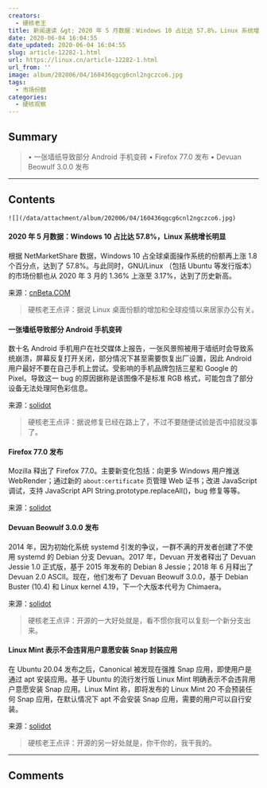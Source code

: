 ```yaml
---
creators:
  - 硬核老王
title: 新闻速读 &gt; 2020 年 5 月数据：Windows 10 占比达 57.8%，Linux 系统增长明显
date: 2020-06-04 16:04:55
date_updated: 2020-06-04 16:04:55
slug: article-12282-1.html
url: https://linux.cn/article-12282-1.html
url_from: ''
image: album/202006/04/160436qgcg6cnl2ngczco6.jpg
tags:
  - 市场份额
categories:
  - 硬核观察
---
```


## Summary

> • 一张墙纸导致部分 Android 手机变砖 • Firefox 77.0 发布 •  Devuan Beowulf 3.0.0 发布

***

<!-- more -->

## Contents

`![](/data/attachment/album/202006/04/160436qgcg6cnl2ngczco6.jpg)`

#### 2020 年 5 月数据：Windows 10 占比达 57.8%，Linux 系统增长明显

根据 NetMarketShare 数据，Windows 10 占全球桌面操作系统的份额再上涨 1.8 个百分点，达到了 57.8%。与此同时，GNU/Linux （包括 Ubuntu 等发行版本）的市场份额也从 2020 年 3 月的 1.36% 上涨至 3.17%，达到了历史新高。

来源：[cnBeta.COM](https://www.cnbeta.com/articles/tech/986851.htm)

> 
> 硬核老王点评：据说 Linux 桌面份额的增加和全球疫情以来居家办公有关。
> 
> 
> 

#### 一张墙纸导致部分 Android 手机变砖

数十名 Android 手机用户在社交媒体上报告，一张风景照被用于墙纸时会导致系统崩溃，屏幕反复打开关闭，部分情况下甚至需要恢复出厂设置，因此 Android 用户最好不要在自己手机上尝试。受影响的手机品牌包括三星和 Google 的 Pixel。导致这一 bug 的原因据称是该图像不是标准 RGB 格式，可能包含了部分设备无法处理阿色彩信息。

来源：[solidot](https://www.solidot.org/story?sid=64566)

> 
> 硬核老王点评：据说修复已经在路上了，不过不要随便试验是否中招就没事了。
> 
> 
> 

#### Firefox 77.0 发布

Mozilla 释出了 Firefox 77.0。主要新变化包括：向更多 Windows 用户推送 WebRender；通过新的 `about:certificate` 页管理 Web 证书；改进 JavaScript 调试，支持 JavaScript API String.prototype.replaceAll()，bug 修复等等。

来源：[solidot](https://www.solidot.org/story?sid=64559)

#### Devuan Beowulf 3.0.0 发布

2014 年，因为初始化系统 systemd 引发的争议，一群不满的开发者创建了不使用 systemd 的 Debian 分支 Devuan。2017 年，Devuan 开发者释出了 Devuan Jessie 1.0 正式版，基于 2015 年发布的 Debian 8 Jessie；2018 年 6 月释出了 Devuan 2.0 ASCII。现在，他们发布了 Devuan Beowulf 3.0.0，基于 Debian Buster (10.4) 和 Linux kernel 4.19，下一个大版本代号为 Chimaera。

来源：[solidot](https://www.solidot.org/story?sid=64558)

> 
> 硬核老王点评：开源的一大好处就是，看不惯你我可以复刻一个新分支出来。
> 
> 
> 

#### Linux Mint 表示不会违背用户意愿安装 Snap 封装应用

在 Ubuntu 20.04 发布之后，Canonical 被发现在强推 Snap 应用，即使用户是通过 apt 安装应用。基于 Ubuntu 的流行发行版 Linux Mint 明确表示不会违背用户意愿安装 Snap 应用。Linux Mint 称，即将发布的 Linux Mint 20 不会预装任何 Snap 应用，在默认情况下 apt 不会安装 Snap 应用，需要的用户可以自行安装。

来源：[solidot](https://www.solidot.org/story?sid=64554)

> 
> 硬核老王点评：开源的另一好处就是，你干你的，我干我的。
> 
> 
>

***

## Comments
